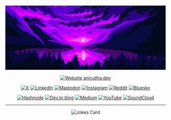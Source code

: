 <div align="center">

![](./mood.gif)

[![Website anirudha.dev](https://img.shields.io/website-up-down-green-red/https/anirudha.dev.svg)](https://anirudha.dev/)

[![X](https://img.shields.io/badge/X-%23000000.svg?style=for-the-badge&logo=X&logoColor=white)](https://x.com/kranirudha) [![LinkedIn](https://img.shields.io/badge/linkedin-%230077B5.svg?style=for-the-badge&logo=linkedin&logoColor=white)](https://www.linkedin.com/in/kranirudha/) [![Mastodon](https://img.shields.io/badge/-MASTODON-%232B90D9?style=for-the-badge&logo=mastodon&logoColor=white)](https://fosstodon.org/@ani) [![Instagram](https://img.shields.io/badge/Instagram-%23E4405F.svg?style=for-the-badge&logo=Instagram&logoColor=white)](https://www.instagram.com/anistark) [![Reddit](https://img.shields.io/badge/Reddit-FF4500?style=for-the-badge&logo=reddit&logoColor=white)](https://www.reddit.com/user/anistark/) [![Bluesky](https://img.shields.io/badge/bluesky-black?style=for-the-badge&logo=bluesky)](https://bsky.app/profile/anirudha.dev) 

[![Hashnode](https://img.shields.io/badge/Hashnode-2962FF?style=for-the-badge&logo=hashnode&logoColor=white)](https://blog.anirudha.dev/) [![Dev.to blog](https://img.shields.io/badge/dev.to-0A0A0A?style=for-the-badge&logo=dev.to&logoColor=white)](https://dev.to/anistark) [![Medium](https://img.shields.io/badge/Medium-12100E?style=for-the-badge&logo=medium&logoColor=white)](https://medium.com/@anistark) [![YouTube](https://img.shields.io/badge/YouTube-%23FF0000.svg?style=for-the-badge&logo=YouTube&logoColor=white)](https://www.youtube.com/@_anirudha) [![SoundCloud](https://img.shields.io/badge/soundcloud-FF5500?style=for-the-badge&logo=soundcloud&logoColor=white)](https://soundcloud.com/anistark) 

---

![Jokes Card](https://readme-jokes.vercel.app/api)

</div>
